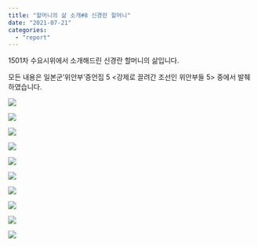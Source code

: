 ```yaml
---
title: "할머니의 삶 소개#8 신경란 할머니"
date: "2021-07-21"
categories: 
  - "report"
---
```


  
1501차 수요시위에서 소개해드린 신경란 할머니의 삶입니다.

모든 내용은 일본군’위안부’증언집 5 <강제로 끌려간 조선인 위안부들 5> 중에서 발췌하였습니다.

![](https://r2.womenandwar.net/2021/07/카드뉴스210719_할머니의삶소개8-신경란-1-1-1024x1024.png)

![](https://r2.womenandwar.net/2021/07/카드뉴스210719_할머니의삶소개8-신경란-2-1024x1024.png)

![](https://r2.womenandwar.net/2021/07/카드뉴스210719_할머니의삶소개8-신경란-3-1024x1024.png)

![](https://r2.womenandwar.net/2021/07/카드뉴스210719_할머니의삶소개8-신경란-4-1024x1024.png)

![](https://r2.womenandwar.net/2021/07/카드뉴스210719_할머니의삶소개8-신경란-5-1-1024x1024.png)

![](https://r2.womenandwar.net/2021/07/카드뉴스210719_할머니의삶소개8-신경란-6-1-1024x1024.png)

![](https://r2.womenandwar.net/2021/07/카드뉴스210719_할머니의삶소개8-신경란-7-1024x1024.png)

![](https://r2.womenandwar.net/2021/07/카드뉴스210719_할머니의삶소개8-신경란-8-1024x1024.png)

![](https://r2.womenandwar.net/2021/07/카드뉴스210719_할머니의삶소개8-신경란-9-1024x1024.png)

![](https://r2.womenandwar.net/2021/07/카드뉴스210719_할머니의삶소개8-신경란-10-1024x1024.png)
